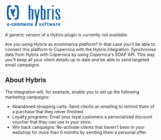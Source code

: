 ![hybris logo](../images/hybris-logo.png)

A generic version of a Hybris plugin is currently not available.

Are you using Hybris as ecommerce platform? In that case you'll be able
to connect this platform to Copernica with the Hybris integration.
Synchronise data from Hybris with Copernica by using Copernica's SOAP
API. This way you'll keep all your client details up to date and be able
to send targeted email campaigns.

About Hybris
------------

The integration will, for example, enable you to set up the following
marketing campaigns:

-   Abandoned shopping carts: Send clients an emailing to remind them of
    a purchase that they never finished.
-   Loyalty programs: Email your loyal customers a personalized discount
    voucher that they can use in your store.
-   Win back campaigns: Re-activate clients that haven't been in your
    webshop for more than 6 months by sending them a personal offer.

